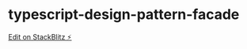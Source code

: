 # typescript-design-pattern-facade

[Edit on StackBlitz ⚡️](https://stackblitz.com/edit/typescript-design-pattern-facade-auahns)
